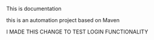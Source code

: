 This is documentation

this is an automation project based on Maven

I MADE THIS CHANGE TO TEST LOGIN FUNCTIONALITY
